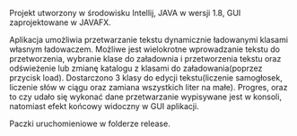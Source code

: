 Projekt utworzony w środowisku Intellij, JAVA w wersji 1.8, GUI zaprojektowane w JAVAFX.

Aplikacja umożliwia przetwarzanie tekstu dynamicznie ładowanymi klasami własnym ładowaczem. Możliwe jest wielokrotne wprowadzanie tekstu do przetworzenia,
wybranie klase do załadownia i przetworzenia tekstu oraz odświeżenie lub zmianę katalogu z klasami do załadowania(poprzez przycisk load).
Dostarczono 3 klasy do edycji tekstu(liczenie samogłosek, liczenie słów w ciągu oraz zamiana wszystkich liter na małe).
Progres, oraz to czy udało się wykonać dane przetwarzanie wypisywane jest w konsoli, natomiast efekt końcowy widoczny w GUI aplikacji.

Paczki uruchomieniowe w folderze release.
